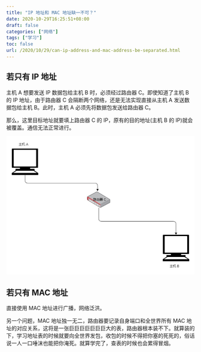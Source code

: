 ```yaml
---
title: "IP 地址和 MAC 地址缺一不可？"
date: 2020-10-29T16:25:51+08:00
draft: false
categories: ["网络"]
tags: ["学习"]
toc: false
url: /2020/10/29/can-ip-address-and-mac-address-be-separated.html
---
```


## 若只有 IP 地址

主机 A 想要发送 IP 数据包给主机 B 时，必须经过路由器 C。即使知道了主机 B  的 IP 地址，由于路由器 C 会隔断两个网络，还是无法实现直接从主机 A 发送数据包给主机 B。此时，主机 A 必须先将数据包发送给路由器 C。

那么，这里目标地址就要填上路由器 C 的 IP，原有的目的地址(主机 B 的 IP)就会被覆盖。通信无法正常进行。

![IP地址和MAC地址缺一不可](/images/IP地址和MAC地址缺一不可.jpg)

## 若只有 MAC 地址

直接使用 MAC 地址进行广播，网络泛洪。

另一个问题，MAC 地址独一无二，路由器要记录自身端口和全世界所有 MAC 地址的对应关系，这将是一张巨巨巨巨巨巨巨大的表，路由器根本装不下。就算装的下，学习地址表的时候就要向全世界发包，收包的时候不得把你塞的死死的，俗话说一人一口唾沫也能把你淹死。就算学完了，查表的时候也会累得冒烟。